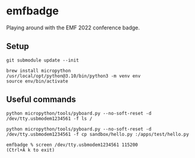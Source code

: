 # emfbadge
Playing around with the EMF 2022 conference badge.

## Setup
```
git submodule update --init

brew install micropython
/usr/local/opt/python@3.10/bin/python3 -m venv env
source env/bin/activate
```
## Useful commands
```
python micropython/tools/pyboard.py --no-soft-reset -d /dev/tty.usbmodem1234561 -f ls /

python micropython/tools/pyboard.py --no-soft-reset -d /dev/tty.usbmodem1234561 -f cp sandbox/hello.py :/apps/test/hello.py

emfbadge % screen /dev/tty.usbmodem1234561 115200
(Ctrl+A k to exit)
```
